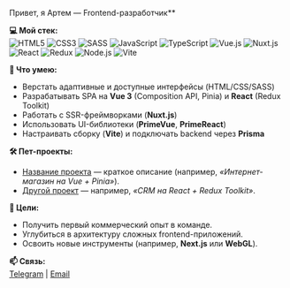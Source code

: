 Привет, я Артем — Frontend-разработчик**  

**💻 Мой стек:**  
![HTML5](https://img.shields.io/badge/-HTML5-E34F26?logo=html5&logoColor=white)
![CSS3](https://img.shields.io/badge/-CSS3-1572B6?logo=css3&logoColor=white)
![SASS](https://img.shields.io/badge/-SASS-CC6699?logo=sass&logoColor=white)
![JavaScript](https://img.shields.io/badge/-JavaScript-F7DF1E?logo=javascript&logoColor=black)
![TypeScript](https://img.shields.io/badge/-TypeScript-3178C6?logo=typescript&logoColor=white)
![Vue.js](https://img.shields.io/badge/-Vue.js-4FC08D?logo=vuedotjs&logoColor=white)
![Nuxt.js](https://img.shields.io/badge/-Nuxt.js-00DC82?logo=nuxtdotjs&logoColor=white)
![React](https://img.shields.io/badge/-React-61DAFB?logo=react&logoColor=black)
![Redux](https://img.shields.io/badge/-Redux-764ABC?logo=redux&logoColor=white)
![Node.js](https://img.shields.io/badge/-Node.js-339933?logo=nodedotjs&logoColor=white)
![Vite](https://img.shields.io/badge/-Vite-646CFF?logo=vite&logoColor=white)

**🔧 Что умею:**  
- Верстать адаптивные и доступные интерфейсы (HTML/CSS/SASS)  
- Разрабатывать SPA на **Vue 3** (Composition API, Pinia) и **React** (Redux Toolkit)  
- Работать с SSR-фреймворками (**Nuxt.js**)  
- Использовать UI-библиотеки (**PrimeVue**, **PrimeReact**)  
- Настраивать сборку (**Vite**) и подключать backend через **Prisma**  

**🛠️ Пет-проекты:**  
- [Название проекта](ссылка) — краткое описание (например, *«Интернет-магазин на Vue + Pinia»*).  
- [Другой проект](ссылка) — например, *«CRM на React + Redux Toolkit»*.  

**📌 Цели:**  
- Получить первый коммерческий опыт в команде.  
- Углубиться в архитектуру сложных frontend-приложений.  
- Освоить новые инструменты (например, **Next.js** или **WebGL**).  

**📫 Связь:**  
[Telegram](https://t.me/DizLyric) | [Email](mailto:DizLyric@yandex.ru)